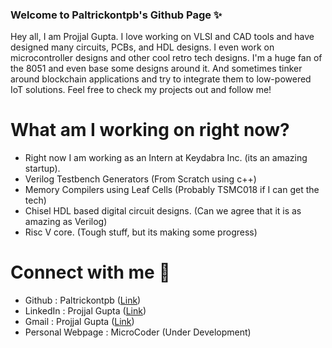 ### Welcome to Paltrickontpb's Github Page ✨

Hey all, I am Projjal Gupta. I love working on VLSI and CAD tools and have designed many circuits, PCBs, and HDL designs. I even work on microcontroller designs and other cool retro tech designs. I'm a huge fan of the 8051 and even base some designs around it. And sometimes tinker around blockchain applications and try to integrate them to low-powered IoT solutions. Feel free to check my projects out and follow me!

# What am I working on right now?
- Right now I am working as an Intern at Keydabra Inc. (its an amazing startup).
- Verilog Testbench Generators (From Scratch using c++)
- Memory Compilers using Leaf Cells (Probably TSMC018 if I can get the tech)
- Chisel HDL based digital circuit designs. (Can we agree that it is as amazing as Verilog)
- Risc V core. (Tough stuff, but its making some progress)

# Connect with me 📲
- Github : Paltrickontpb ([Link](https://github.com/paltrickontpb))
- LinkedIn : Projjal Gupta ([Link](https://www.linkedin.com/in/projjalgupta))
- Gmail : Projjal Gupta ([Link](mailto:projjalgupta@hotmail.com))
- Personal Webpage : MicroCoder (Under Development)

<!--
**paltrickontpb/paltrickontpb** is a ✨ _special_ ✨ repository because its `README.md` (this file) appears on your GitHub profile.

Here are some ideas to get you started:

- 🔭 I’m currently working on ...
- 🌱 I’m currently learning ...
- 👯 I’m looking to collaborate on ...
- 🤔 I’m looking for help with ...
- 💬 Ask me about ...
- 📫 How to reach me: ...
- 😄 Pronouns: ...
- ⚡ Fun fact: ...
-->
